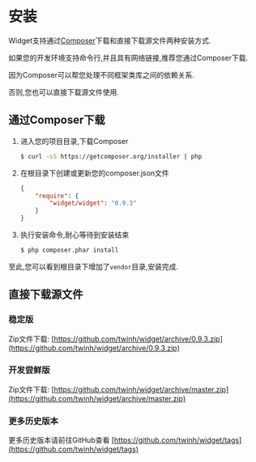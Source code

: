 # 安装

Widget支持通过[Composer](https://getcomposer.org)下载和直接下载源文件两种安装方式.

如果您的开发环境支持命令行,并且具有网络链接,推荐您通过Composer下载.

因为Composer可以帮您处理不同框架类库之间的依赖关系.

否则,您也可以直接下载源文件使用.

## 通过Composer下载

1. 进入您的项目目录,下载Composer

    ```sh
    $ curl -sS https://getcomposer.org/installer | php
    ```

2. 在根目录下创建或更新您的composer.json文件

    ```json
    {
        "require": {
            "widget/widget": "0.9.3"
        }
    }
    ```

3. 执行安装命令,耐心等待到安装结束

    ```sh
    $ php composer.phar install
    ```

至此,您可以看到根目录下增加了`vendor`目录,安装完成.

## 直接下载源文件

### 稳定版

Zip文件下载: [https://github.com/twinh/widget/archive/0.9.3.zip](https://github.com/twinh/widget/archive/0.9.3.zip)

### 开发尝鲜版

Zip文件下载: [https://github.com/twinh/widget/archive/master.zip](https://github.com/twinh/widget/archive/master.zip)

### 更多历史版本

更多历史版本请前往GitHub查看 [https://github.com/twinh/widget/tags](https://github.com/twinh/widget/tags)